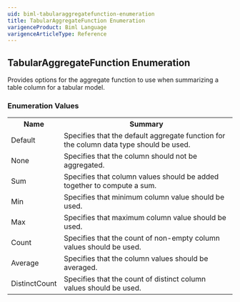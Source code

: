 ```yaml
---
uid: biml-tabularaggregatefunction-enumeration
title: TabularAggregateFunction Enumeration
varigenceProduct: Biml Language
varigenceArticleType: Reference
---
```


## TabularAggregateFunction Enumeration<div class="LanguageSummary"><div class ="SummaryItem">Provides options for the aggregate function to use when summarizing a table column for a tabular model.</div></div><div class="EnumValueGroup">### Enumeration Values<table id="EnumValue" class="MemberList"><tbody><tr><th class="MemberNameColumnHeader">Name</th><th class="MemberSummaryColumnHeader">Summary</th></tr><tr class="cd0"><td class="MemberName">Default</td><td class="MemberSummary"><div class ="SummaryItem">Specifies that the default aggregate function for the column data type should be used.</div></td></tr><tr class="cd1"><td class="MemberName">None</td><td class="MemberSummary"><div class ="SummaryItem">Specifies that the column should not be aggregated.</div></td></tr><tr class="cd0"><td class="MemberName">Sum</td><td class="MemberSummary"><div class ="SummaryItem">Specifies that column values should be added together to compute a sum.</div></td></tr><tr class="cd1"><td class="MemberName">Min</td><td class="MemberSummary"><div class ="SummaryItem">Specifies that minimum column value should be used.</div></td></tr><tr class="cd0"><td class="MemberName">Max</td><td class="MemberSummary"><div class ="SummaryItem">Specifies that maximum column value should be used.</div></td></tr><tr class="cd1"><td class="MemberName">Count</td><td class="MemberSummary"><div class ="SummaryItem">Specifies that the count of non-empty column values should be used.</div></td></tr><tr class="cd0"><td class="MemberName">Average</td><td class="MemberSummary"><div class ="SummaryItem">Specifies that the column values should be averaged.</div></td></tr><tr class="cd1"><td class="MemberName">DistinctCount</td><td class="MemberSummary"><div class ="SummaryItem">Specifies that the count of distinct column values should be used.</div></td></tr></tbody></table></div>